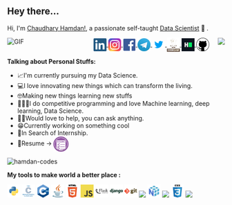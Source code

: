 ## Hey there...

Hi, I'm [Chaudhary Hamdan!](https://www.linkedin.com/in/chaudhary-hamdan-34ab5b1a6/), a passionate self-taught [Data Scientist](https://www.mastersindatascience.org/careers/data-scientist/) 🚀 .

  <img align="left" alt="GIF" src="https://raw.githubusercontent.com/hamdan-codes/hamdan-codes/master/tenor.gif" width="200px" />
  <img align="right" src="https://github-readme-stats.vercel.app/api/top-langs/?username=hamdan-codes&theme=dark&show_icons=true">

<a href="https://www.linkedin.com/in/chaudhary-hamdan-34ab5b1a6/">
  <img align="center" alt="Hamdan's LinkedIN" width="30px" src="Assets/linkedin.png" />
</a>
<a href="https://www.instagram.com/bright_hamdan/">
  <img align="center" alt="Hamdan's Instagram" width="30px" src="Assets/instagram.jpg" />
</a>
<a href="https://www.facebook.com/chaudhary.hamdan.58">
  <img align="center" alt="Hamdan's Facebook" width="30px" src="Assets/facebook.png" />
</a>
<a href="http://t.me/hamdan_1905387">
  <img align="center" alt="Hamdan's Telegram" width="30px" src="Assets/telegram.jpg" />
</a>
<a href="https://twitter.com/bright_hamdan">
  <img align="center" alt="Hamdan's Twitter" width="30px" src="Assets/twitter.png" />
</a>
<a href="https://www.codechef.com/users/ch_hamdan">
  <img align="center" alt="Hamdan's Codechef" width="30px" src="Assets/codechef.png" />
</a>
<a href="https://www.hackerrank.com/ch_hamdan_edu">
  <img align="center" alt="Hamdan's Hackerrank" width="30px" src="Assets/hackerrank.png" />
</a>

<a href="https://github.com/hamdan-codes">
  <img align="center" alt="Hamdan's Github" width="30px" src="Assets/github.png" />
</a>
<br />


**Talking about Personal Stuffs:**

- 📈I'm currently pursuing my Data Science.
- 💻I love innovating new things which can transform the living.
- 🤓Making new things learning new stuffs
- 👨🏻‍💻I do competitive programming and love Machine learning, deep learning, Data Science.
- 🤝🏻Would love to help, you can ask anything.
- 😁Currently working on something cool
- 🏢In Search of Internship.
- 📝Resume -> <a href="https://drive.google.com/drive/folders/1Kcdg-4OwLw_7rp81zrya6n6ejqqVsvsn?usp=sharing">
  <img align="center" alt="Hamdan's Resume" width="35px" src="Assets/resume.png" />
</a>





<p align="left"> <img src="https://github-readme-stats.vercel.app/api?username=hamdan-codes&show_icons=true&theme=gotham" alt="hamdan-codes" />


**My tools to make world a better place :**  

<code><img height="30" src="https://raw.githubusercontent.com/github/explore/80688e429a7d4ef2fca1e82350fe8e3517d3494d/topics/python/python.png"></code>
<code><img height="30" src="https://raw.githubusercontent.com/github/explore/80688e429a7d4ef2fca1e82350fe8e3517d3494d/topics/c/c.png"></code>
<code><img height="30" src="https://raw.githubusercontent.com/github/explore/80688e429a7d4ef2fca1e82350fe8e3517d3494d/topics/cpp/cpp.png"></code>
<code><img height="30" src="https://raw.githubusercontent.com/github/explore/80688e429a7d4ef2fca1e82350fe8e3517d3494d/topics/java/java.png"></code>
<code><img height="30" src="https://raw.githubusercontent.com/github/explore/80688e429a7d4ef2fca1e82350fe8e3517d3494d/topics/html/html.png"></code>
<code><img height="30" src="https://raw.githubusercontent.com/github/explore/80688e429a7d4ef2fca1e82350fe8e3517d3494d/topics/javascript/javascript.png"></code>
<code><img height="30" src="https://raw.githubusercontent.com/github/explore/80688e429a7d4ef2fca1e82350fe8e3517d3494d/topics/flask/flask.png"></code>
<code><img height="30" src="https://raw.githubusercontent.com/github/explore/80688e429a7d4ef2fca1e82350fe8e3517d3494d/topics/django/django.png"></code>
<code><img height="30" src="https://raw.githubusercontent.com/github/explore/80688e429a7d4ef2fca1e82350fe8e3517d3494d/topics/git/git.png"></code>
<code><img height="30" src="https://raw.githubusercontent.com/github/explore/80688e429a7d4ef2fca1e82350fe8e3517d3494d/topics/pandas/pandas.png"></code>
<code><img height="30" src="https://raw.githubusercontent.com/github/explore/80688e429a7d4ef2fca1e82350fe8e3517d3494d/topics/numpy/numpy.png"></code>
<code><img height="30" src="https://raw.githubusercontent.com/github/explore/80688e429a7d4ef2fca1e82350fe8e3517d3494d/topics/matplotlib/matplotlib.png"></code>
<code><img height="30" src="https://raw.githubusercontent.com/github/explore/80688e429a7d4ef2fca1e82350fe8e3517d3494d/topics/css/css.png"></code>
<code><img height="30" src="https://raw.githubusercontent.com/github/explore/80688e429a7d4ef2fca1e82350fe8e3517d3494d/topics/xhtml/xhtml.png"></code>




